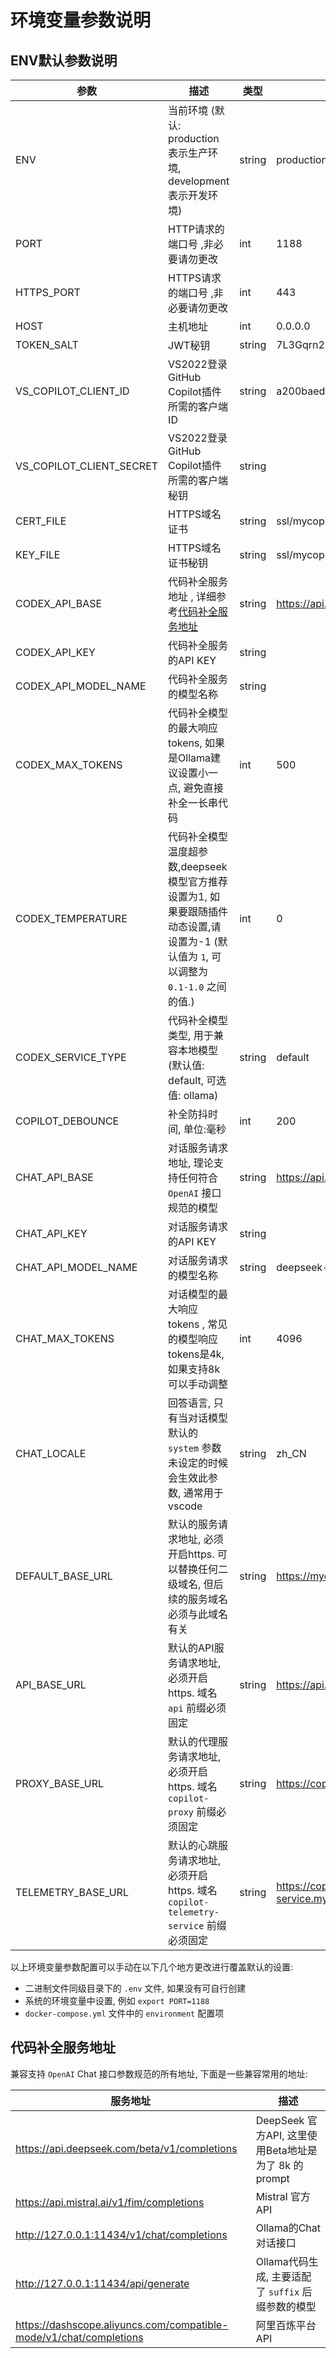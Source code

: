 # 环境变量参数说明

## ENV默认参数说明

| 参数                       | 描述                                                                                   | 类型     | 默认值                                             |
|--------------------------|--------------------------------------------------------------------------------------|--------|-------------------------------------------------|
| ENV                      | 当前环境 (默认: production 表示生产环境, development 表示开发环境)                                     | string | production                                      |
| PORT                     | HTTP请求的端口号 ,非必要请勿更改                                                                  | int    | 1188                                            |
| HTTPS_PORT               | HTTPS请求的端口号 ,非必要请勿更改                                                                 | int    | 443                                             |
| HOST                     | 主机地址                                                                                 | int    | 0.0.0.0                                         |
| TOKEN_SALT               | JWT秘钥                                                                                | string | 7L3Gqrn24TUWzLwG                                |
| VS_COPILOT_CLIENT_ID     | VS2022登录GitHub Copilot插件所需的客户端ID                                                     | string | a200baed193bb2088a6e                            |
| VS_COPILOT_CLIENT_SECRET | VS2022登录GitHub Copilot插件所需的客户端秘钥                                                     | string |                                                 |
| CERT_FILE                | HTTPS域名证书                                                                            | string | ssl/mycopilot.crt                               |
| KEY_FILE                 | HTTPS域名证书秘钥                                                                          | string | ssl/mycopilot.key                               |
| CODEX_API_BASE           | 代码补全服务地址 , 详细参考[代码补全服务地址](#代码补全服务地址)                                                 | string | https://api.deepseek.com/beta/v1/completions    |
| CODEX_API_KEY            | 代码补全服务的API KEY                                                                       | string |                                                 |
| CODEX_API_MODEL_NAME     | 代码补全服务的模型名称                                                                          | string |                                                 |
| CODEX_MAX_TOKENS         | 代码补全模型的最大响应tokens, 如果是Ollama建议设置小一点, 避免直接补全一长串代码                                     | int    | 500                                             |
| CODEX_TEMPERATURE        | 代码补全模型温度超参数,deepseek模型官方推荐设置为1, 如果要跟随插件动态设置,请设置为-1 (默认值为 `1`, 可以调整为 `0.1-1.0` 之间的值.) | int    | 0                                               |
| CODEX_SERVICE_TYPE       | 代码补全模型类型, 用于兼容本地模型 (默认值: default, 可选值: ollama)                                       | string | default                                         |
| COPILOT_DEBOUNCE         | 补全防抖时间, 单位:毫秒                                                                        | int    | 200                                             |
| CHAT_API_BASE            | 对话服务请求地址, 理论支持任何符合 `OpenAI` 接口规范的模型                                                  | string | https://api.deepseek.com/v1/chat/completions    |
| CHAT_API_KEY             | 对话服务请求的API KEY                                                                       | string |                                                 |
| CHAT_API_MODEL_NAME      | 对话服务请求的模型名称                                                                          | string | deepseek-chat                                   |
| CHAT_MAX_TOKENS          | 对话模型的最大响应tokens , 常见的模型响应tokens是4k, 如果支持8k可以手动调整                                     | int    | 4096                                            |
| CHAT_LOCALE              | 回答语言, 只有当对话模型默认的 `system` 参数未设定的时候会生效此参数, 通常用于vscode                                 | string | zh_CN                                           |
| DEFAULT_BASE_URL         | 默认的服务请求地址, 必须开启https. 可以替换任何二级域名, 但后续的服务域名必须与此域名有关                                   | string | https://mycopilot.com                           |
| API_BASE_URL             | 默认的API服务请求地址, 必须开启https.  域名 `api` 前缀必须固定                                            | string | https://api.mycopilot.com                       |
| PROXY_BASE_URL           | 默认的代理服务请求地址, 必须开启https.  域名 `copilot-proxy` 前缀必须固定                                   | string | https://copilot-proxy.mycopilot.com             |
| TELEMETRY_BASE_URL       | 默认的心跳服务请求地址, 必须开启https.  域名 `copilot-telemetry-service` 前缀必须固定                       | string | https://copilot-telemetry-service.mycopilot.com |

以上环境变量参数配置可以手动在以下几个地方更改进行覆盖默认的设置:
- 二进制文件同级目录下的 `.env` 文件, 如果没有可自行创建
- 系统的环境变量中设置, 例如 `export PORT=1188`
- `docker-compose.yml` 文件中的 `environment` 配置项

## 代码补全服务地址

兼容支持 `OpenAI` Chat 接口参数规范的所有地址, 下面是一些兼容常用的地址:

| 服务地址                                                               | 描述                                       |
|--------------------------------------------------------------------|------------------------------------------|
| https://api.deepseek.com/beta/v1/completions                       | DeepSeek 官方API, 这里使用Beta地址是为了 8k 的prompt |
| https://api.mistral.ai/v1/fim/completions                          | Mistral 官方API                            |
| http://127.0.0.1:11434/v1/chat/completions                         | Ollama的Chat对话接口                          |
| http://127.0.0.1:11434/api/generate                                | Ollama代码生成, 主要适配了 `suffix` 后缀参数的模型       |
| https://dashscope.aliyuncs.com/compatible-mode/v1/chat/completions | 阿里百炼平台API                                |